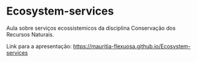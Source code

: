 # Ecosystem-services
Aula sobre serviços ecossistemicos da disciplina Conservação dos Recursos Naturais.

Link para a apresentação: https://mauritia-flexuosa.github.io/Ecosystem-services
